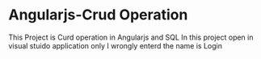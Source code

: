 # Angularjs-Crud Operation
This Project is Curd operation in Angularjs and SQL
In this project open in visual stuido application only
I wrongly enterd the name is Login
